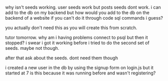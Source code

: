 why isn't seeds working.  user seeds work but posts seeds dont work.
i can add to the db on my backend but how would you add to the db on the backend of a website if you can't do it through code
sql commands i guess?

you actually don't need this as you will create this from scratch.


tutor tomorrow.  why am i having problems connect to psql but then it stopped?   i swear i got it working before i tried to do the second set of seeds. maybe not though.

after that ask about the seeds.  dont need them though



i created a new user in the db by using the signup form on login.js but it started at 7
is this because it was running before and wasn't registering?

